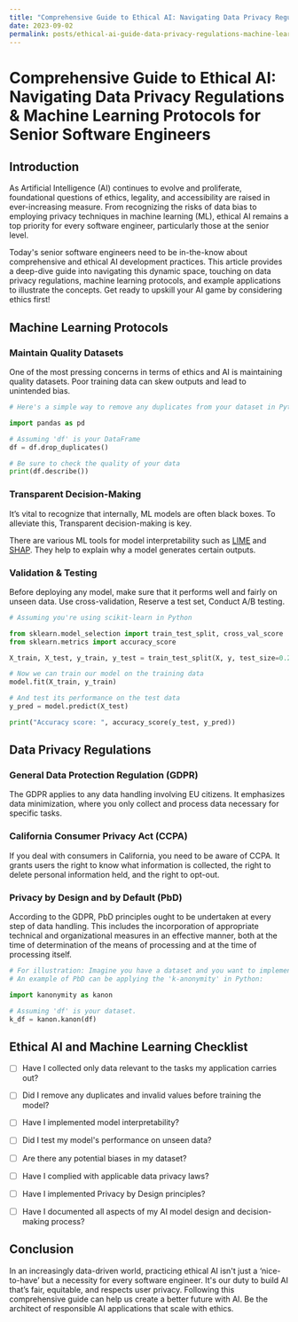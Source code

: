 ```yaml
---
title: "Comprehensive Guide to Ethical AI: Navigating Data Privacy Regulations & Machine Learning Protocols for Senior Software Engineers"
date: 2023-09-02
permalink: posts/ethical-ai-guide-data-privacy-regulations-machine-learning-protocols-for-senior-software-engineers
---
```


# Comprehensive Guide to Ethical AI: Navigating Data Privacy Regulations & Machine Learning Protocols for Senior Software Engineers

## Introduction

As Artificial Intelligence (AI) continues to evolve and proliferate, foundational questions of ethics, legality, and accessibility are raised in ever-increasing measure. From recognizing the risks of data bias to employing privacy techniques in machine learning (ML), ethical AI remains a top priority for every software engineer, particularly those at the senior level.

Today's senior software engineers need to be in-the-know about comprehensive and ethical AI development practices. This article provides a deep-dive guide into navigating this dynamic space, touching on data privacy regulations, machine learning protocols, and example applications to illustrate the concepts. Get ready to upskill your AI game by considering ethics first!

## Machine Learning Protocols

### Maintain Quality Datasets

One of the most pressing concerns in terms of ethics and AI is maintaining quality datasets. Poor training data can skew outputs and lead to unintended bias.

```python
# Here's a simple way to remove any duplicates from your dataset in Python.

import pandas as pd

# Assuming 'df' is your DataFrame
df = df.drop_duplicates()

# Be sure to check the quality of your data
print(df.describe())
```

### Transparent Decision-Making

It’s vital to recognize that internally, ML models are often black boxes. To alleviate this, Transparent decision-making is key.

There are various ML tools for model interpretability such as [LIME](https://github.com/marcotcr/lime) and [SHAP](https://github.com/slundberg/shap). They help to explain why a model generates certain outputs.

### Validation & Testing

Before deploying any model, make sure that it performs well and fairly on unseen data. Use cross-validation, Reserve a test set, Conduct A/B testing.

```python
# Assuming you're using scikit-learn in Python

from sklearn.model_selection import train_test_split, cross_val_score
from sklearn.metrics import accuracy_score

X_train, X_test, y_train, y_test = train_test_split(X, y, test_size=0.2)

# Now we can train our model on the training data
model.fit(X_train, y_train)

# And test its performance on the test data
y_pred = model.predict(X_test)

print("Accuracy score: ", accuracy_score(y_test, y_pred))
```

## Data Privacy Regulations

### General Data Protection Regulation (GDPR)

The GDPR applies to any data handling involving EU citizens. It emphasizes data minimization, where you only collect and process data necessary for specific tasks.

### California Consumer Privacy Act (CCPA)

If you deal with consumers in California, you need to be aware of CCPA. It grants users the right to know what information is collected, the right to delete personal information held, and the right to opt-out.

### Privacy by Design and by Default (PbD)

According to the GDPR, PbD principles ought to be undertaken at every step of data handling. This includes the incorporation of appropriate technical and organizational measures in an effective manner, both at the time of determination of the means of processing and at the time of processing itself.

```python
# For illustration: Imagine you have a dataset and you want to implement k-anonymity.
# An example of PbD can be applying the 'k-anonymity' in Python:

import kanonymity as kanon

# Assuming 'df' is your dataset.
k_df = kanon.kanon(df)
```

## Ethical AI and Machine Learning Checklist

- [ ] Have I collected only data relevant to the tasks my application carries out?

- [ ] Did I remove any duplicates and invalid values before training the model?

- [ ] Have I implemented model interpretability?

- [ ] Did I test my model's performance on unseen data?

- [ ] Are there any potential biases in my dataset?

- [ ] Have I complied with applicable data privacy laws?

- [ ] Have I implemented Privacy by Design principles?

- [ ] Have I documented all aspects of my AI model design and decision-making process?

## Conclusion

In an increasingly data-driven world, practicing ethical AI isn't just a ‘nice-to-have’ but a necessity for every software engineer. It's our duty to build AI that’s fair, equitable, and respects user privacy. Following this comprehensive guide can help us create a better future with AI. Be the architect of responsible AI applications that scale with ethics.
